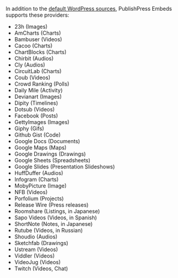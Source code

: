 In addition to the [default WordPress sources](https://codex.wordpress.org/Embeds#Okay.2C_So_What_Sites_Can_I_Embed_From.3F), PublishPress Embeds supports these providers:

- 23h (Images)
- AmCharts (Charts)
- Bambuser (Videos)
- Cacoo (Charts)
- ChartBlocks (Charts)
- Chirbit (Audios)
- Cly (Audios)
- CircuitLab (Charts)
- Coub (Videos)
- Crowd Ranking (Polls)
- Daily Mile (Activity)
- Devianart (Images)
- Dipity (Timelines)
- Dotsub (Videos)
- Facebook (Posts)
- GettyImages (Images)
- Giphy (Gifs)
- Github Gist (Code)
- Google Docs (Documents)
- Google Maps (Maps)
- Google Drawings (Drawings)
- Google Sheets (Spreadsheets)
- Google Slides (Presentation Slideshows)
- HuffDuffer (Audios)
- Infogram (Charts)
- MobyPicture (Image)
- NFB (Videos)
- Porfolium (Projects)
- Release Wire (Press releases)
- Roomshare (Listings, in Japanese)
- Sapo Videos (Videos, in Spanish)
- ShortNote (Notes, in Japanese)
- Rutube (Videos, in Russian)
- Shoudio (Audios)
- Sketchfab (Drawings)
- Ustream (Videos)
- Viddler (Videos)
- VideoJug (Videos)
- Twitch (Videos, Chat)
